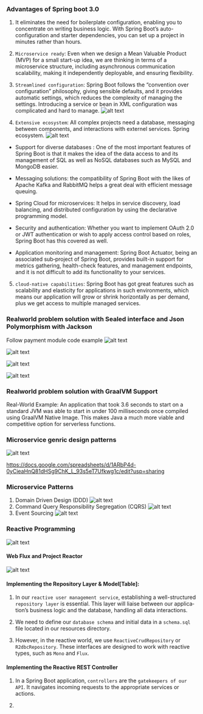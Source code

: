 ### Advantages of Spring boot 3.0
1.  It eliminates the need for boilerplate configuration, enabling you to concentrate on writing business logic. 
With Spring Boot’s auto-configuration and starter dependencies, you can set up a project in minutes rather than hours.

2. `Microservice ready`: Even when we design a Mean Valuable Product (MVP) for a small start-up idea, we are thinking in terms of a microservice structure, including asynchronous communication scalability, making it independently deployable, and ensuring flexibility.

3. `Streamlined configuration`: Spring Boot follows the “convention over configuration” philosophy, giving sensible defaults, and it provides automatic settings, which reduces the complexity of managing the settings.
Introducing a service or bean in XML configuration was complicated and hard to manage.
    ![alt text](image.png)


4. `Extensive ecosystem`: All complex projects need a database, messaging between components, and interactions with externel services. Spring ecosystem.
![alt text](image-1.png)
 - Support for diverse databases : One of the most important features of Spring Boot is that it makes the idea of the data access to and its management of SQL as well as NoSQL databases such as MySQL and MongoDB easier.

 - Messaging solutions: the compatibility of Spring Boot with the likes of Apache Kafka and RabbitMQ helps a
 great deal with efficient message queuing.

 - Spring Cloud for microservices: It helps in service discovery, load balancing, and distributed configuration by using the declarative programming model.

 - Security and authentication: Whether you want to implement OAuth 2.0 or JWT authentication or wish to apply access control
based on roles, Spring Boot has this covered as well.

- Application monitoring and management: Spring Boot Actuator, being an associated sub‐project of Spring Boot, provides built-in support for metrics gathering, health-check features, and management endpoints, and it is not difficult to add its functionality to your services.

5. `cloud-native capabilities`: Spring Boot has got great features such as scalability and elasticity for applications in such environments, which means our application will grow or shrink horizontally as per demand, plus we get
access to multiple managed services.



### Realworld problem solution with Sealed interface and Json Polymorphism with Jackson
Follow payment module code example 
![alt text](image-2.png)

![alt text](image-3.png)

![alt text](image-4.png)

![alt text](image-5.png)


### Realworld problem solution with GraalVM Support
Real-World Example: An application that took 3.6 seconds to start on a standard JVM was able to start in under 100 milliseconds once compiled using GraalVM Native Image. This makes Java a much more viable and competitive option for serverless functions.

### Microservice genric design patterns

![alt text](image-6.png)

https://docs.google.com/spreadsheets/d/1ARbP4d-0yCieaHnQ81dHSg9ChK_L_93s5eT7Ufkwg1c/edit?usp=sharing


### Microservice Patterns
1. Domain Driven Design (DDD)
![alt text](image-7.png)
2. Command Query Responsibility Segregation (CQRS)
![alt text](image-8.png)
3. Event Sourcing
![alt text](image-9.png)


### Reactive Programming 
![alt text](image-10.png)

#### Web Flux and Project Reactor
![alt text](image-11.png)

#### Implementing the Repository Layer & Model[Table]: 
1. In our `reactive user management service`, establishing a well-structured
`repository layer` is essential. This layer will liaise between our applica‐
tion’s business logic and the database, handling all data interactions.

2. We need to define our `database schema` and initial data in a
`schema.sql` file located in our resources directory.

3. However, in the reactive world, we use `ReactiveCrudRepository` or
`R2dbcRepository`. These interfaces are designed to work with reactive
types, such as `Mono` and `Flux`.

#### Implementing the Reactive REST Controller 

1. In a Spring Boot application, `controllers` are the `gatekeepers of our API`. It
navigates incoming requests to the appropriate services or actions. 

2. 